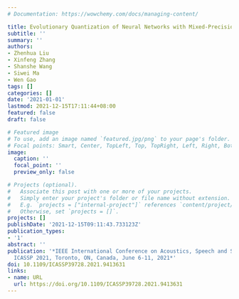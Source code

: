 ```yaml
---
# Documentation: https://wowchemy.com/docs/managing-content/

title: Evolutionary Quantization of Neural Networks with Mixed-Precision
subtitle: ''
summary: ''
authors:
- Zhenhua Liu
- Xinfeng Zhang
- Shanshe Wang
- Siwei Ma
- Wen Gao
tags: []
categories: []
date: '2021-01-01'
lastmod: 2021-12-15T17:11:44+08:00
featured: false
draft: false

# Featured image
# To use, add an image named `featured.jpg/png` to your page's folder.
# Focal points: Smart, Center, TopLeft, Top, TopRight, Left, Right, BottomLeft, Bottom, BottomRight.
image:
  caption: ''
  focal_point: ''
  preview_only: false

# Projects (optional).
#   Associate this post with one or more of your projects.
#   Simply enter your project's folder or file name without extension.
#   E.g. `projects = ["internal-project"]` references `content/project/deep-learning/index.md`.
#   Otherwise, set `projects = []`.
projects: []
publishDate: '2021-12-15T09:11:43.733123Z'
publication_types:
- '1'
abstract: ''
publication: '*IEEE International Conference on Acoustics, Speech and Signal Processing,
  ICASSP 2021, Toronto, ON, Canada, June 6-11, 2021*'
doi: 10.1109/ICASSP39728.2021.9413631
links:
- name: URL
  url: https://doi.org/10.1109/ICASSP39728.2021.9413631
---
```


